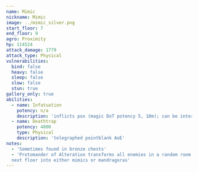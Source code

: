 ```yaml
---
name: Mimic
nickname: Mimic
image: ../mimic_silver.png
start_floor: 7
end_floor: 9
agro: Proximity
hp: 114524
attack_damage: 1779
attack_type: Physical
vulnerabilities:
  bind: false
  heavy: false
  sleep: false
  slow: false
  stun: true
gallery_only: true
abilities:
  - name: Infatuation
    potency: n/a
    description: 'inflicts pox (magic DoT potency 5, 10m); can be interrupted'
  - name: Deathtrap
    potency: 4000
    type: Physical
    description: 'telegraphed pointblank AoE'
notes:
  - 'Sometimes found in bronze chests'
  - 'Protomander of Alteration transforms all enemies in a random room on the
  next floor into either mimics or mandragoras'
---
```

